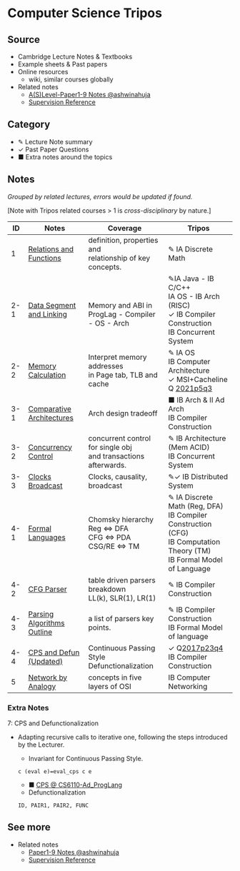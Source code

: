 # Computer Science Tripos

## Source

- Cambridge Lecture Notes & Textbooks
- Example sheets & Past papers
- Online resources
  - wiki, similar courses globally
- Related notes
  - [A(S)Level-Paper1-9 Notes @ashwinahuja](https://github.com/ashwinahuja/Cambridge-Computer-Science-Tripos-Notes)
  - [Supervision Reference](./Supervision_Reference.md)

## Category

- ✎ Lecture Note summary
- ✓ Past Paper Questions
- ■ Extra notes around the topics

## Notes

*Grouped by related lectures, errors would be updated if found.*

[Note with Tripos related courses > 1 is *cross-disciplinary* by nature.]

| ID  | Notes                                                              | Coverage                                                              | Tripos                                                                                                                                    |
| --- | ------------------------------------------------------------------ | --------------------------------------------------------------------- | ----------------------------------------------------------------------------------------------------------------------------------------- |
| 1   | [Relations and Functions](./Note/Relation_Function.pdf)               | definition, properties and<br />relationship of key concepts.         | ✎ IA Discrete Math                                                                                                                       |
| 2-1 | [Data Segment and Linking](./Note/Data%20Segment%20and%20Linking.pdf) | <br />Memory and ABI in<br />ProgLag - Compiler - OS - Arch           | ✎IA Java - IB C/C++<br />IA OS - IB Arch (RISC)<br />✓ IB Compiler Construction<br />IB Concurrent System                               |
| 2-2 | [Memory Calculation](./Note/Memory%20Calculation.pdf)                 | Interpret memory addresses<br />in Page tab, TLB and cache            | ✎ IA OS<br />IB Computer Architecture<br />✓ MSI+Cacheline Q [2021p5q3](https://www.cl.cam.ac.uk/teaching/exams/pastpapers/y2021p5q3.pdf) |
| 3-1 | [Comparative Architectures](./Note/Comparative%20Architectures.pdf)   | Arch design tradeoff                                                  | ■ IB Arch & II Ad Arch<br />IB Compiler Construction                                                                                     |
| 3-2 | [Concurrency Control](./Note/Concurrency%20Control.pdf)               | concurrent control for single obj<br /> and transactions afterwards. | ✎ IB Architecture (Mem ACID)<br />IB Concurrent System                                                                                   |
| 3-3 | [Clocks Broadcast](./Note/Clocks%20Broadcast.pdf)                     | Clocks, causality, broadcast                                          | ✎✓ IB Distributed System                                                                                                                |
| 4-1 | [Formal Languages](./Note/Formal%20Languages.pdf)                     | Chomsky hierarchy<br />Reg ⇔ DFA<br />CFG ⇔ PDA<br />CSG/RE ⇔ TM  | ✎ IA Discrete Math (Reg, DFA)<br />IB Compiler Construction (CFG)<br />IB Computation Theory (TM)<br />IB Formal Model of Language       |
| 4-2 | [CFG Parser](./Note/Parsing.pdf)                                      | table driven parsers breakdown<br />LL(k), SLR(1), LR(1)              | ✎ IB Compiler Construction                                                                                                               |
| 4-3 | [Parsing Algorithms Outline](./Note/Parsing%20outline.pdf)            | a list of parsers key points.                                         | ✎ IB Compiler Construction<br />IB Formal Model of language                                                                              |
| 4-4 | [CPS and Defun (Updated)](./Note/CPS-Defun-y2017p3q4.pdf)             | Continuous Passing Style<br />Defunctionalization                     | ✓ Q[2017p23q4](https://www.cl.cam.ac.uk/teaching/exams/pastpapers/y2017p23q4.pdf) <br />IB Compiler Construction                           |
| 5   | [Network by Analogy](./Note/Network%20by%20Analogy.pdf)               | concepts in five layers of OSI                                        | IB Computer Networking                                                                                                                    |

### Extra Notes

7: CPS and Defunctionalization

- Adapting recursive calls to iterative one, following the steps introduced by the Lecturer.

  - Invariant for Continuous Passing Style.

  ```
  c (eval e)=eval_cps c e
  ```

  - ■ [CPS @ CS6110-Ad_ProgLang](./Ref/IBCompiler/CPS.pdf)
  - Defunctionalization

  ```
  ID, PAIR1, PAIR2, FUNC
  ```

## See more

- Related notes
  - [Paper1-9 Notes @ashwinahuja](https://github.com/ashwinahuja/Cambridge-Computer-Science-Tripos-Notes)
  - [Supervision Reference](./Supervision_Reference.md)
